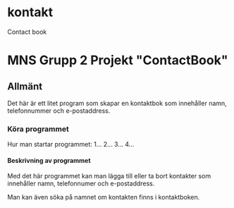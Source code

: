 # kontakt
Contact book


# MNS Grupp 2 Projekt "ContactBook"

## Allmänt

Det här är ett litet program som skapar en kontaktbok som innehåller namn, telefonnummer och e-postaddress.

### Köra programmet

Hur man startar programmet:
1... 
2...
3...
4...

#### Beskrivning av programmet

Med det här programmet kan man lägga till eller ta bort kontakter som innehåller namn, telefonnumer och e-postaddress.

Man kan även söka på namnet om kontakten finns i kontaktboken.

